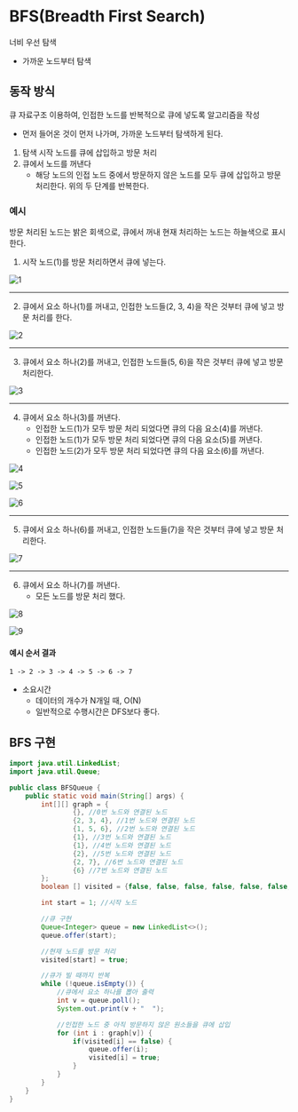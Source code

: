 # BFS(Breadth First Search)
너비 우선 탐색
- 가까운 노드부터 탐색

## 동작 방식
큐 자료구조 이용하여, 인접한 노드를 반복적으로 큐에 넣도록 알고리즘을 작성
- 먼저 들어온 것이 먼저 나가며, 가까운 노드부터 탐색하게 된다.

1. 탐색 시작 노드를 큐에 삽입하고 방문 처리
2. 큐에서 노드를 꺼낸다
   - 해당 노드의 인접 노드 중에서 방문하지 않은 노드를 모두 큐에 삽입하고 방문 처리한다.
위의 두 단계를 반복한다.

### 예시
방문 처리된 노드는 밝은 회색으로, 큐에서 꺼내 현재 처리하는 노드는 하늘색으로 표시한다.

1. 시작 노드(1)를 방문 처리하면서 큐에 넣는다.

![1](./assets/BFS-1644135724104.png)

---

2. 큐에서 요소 하나(1)를 꺼내고, 인접한 노드들(2, 3, 4)을 작은 것부터 큐에 넣고 방문 처리를 한다.

![2](./assets/BFS-1644135770229.png)

---

3. 큐에서 요소 하나(2)를 꺼내고, 인접한 노드들(5, 6)을 작은 것부터 큐에 넣고 방문 처리한다.

![3](./assets/BFS-1644135819062.png)

---

4. 큐에서 요소 하나(3)를 꺼낸다.
   - 인접한 노드(1)가 모두 방문 처리 되었다면 큐의 다음 요소(4)를 꺼낸다.
   - 인접한 노드(1)가 모두 방문 처리 되었다면 큐의 다음 요소(5)를 꺼낸다.
   - 인접한 노드(2)가 모두 방문 처리 되었다면 큐의 다음 요소(6)를 꺼낸다.

![4](./assets/BFS-1644135851789.png)

![5](./assets/BFS-1644135905244.png)

![6](./assets/BFS-1644135925626.png)

---

5. 큐에서 요소 하나(6)를 꺼내고, 인접한 노드들(7)을 작은 것부터 큐에 넣고 방문 처리한다.

![7](./assets/BFS-1644135956982.png)

---

6. 큐에서 요소 하나(7)를 꺼낸다.
   - 모든 노드를 방문 처리 했다.

![8](./assets/BFS-1644135981874.png)

![9](./assets/BFS-1644135997218.png)

#### 예시 순서 결과

```
1 -> 2 -> 3 -> 4 -> 5 -> 6 -> 7
```
- 소요시간
   - 데이터의 개수가 N개일 때, O(N)
   - 일반적으로 수행시간은 DFS보다 좋다.

## BFS 구현

```java
import java.util.LinkedList;
import java.util.Queue;

public class BFSQueue {
    public static void main(String[] args) {
        int[][] graph = {
                {}, //0번 노드와 연결된 노드
                {2, 3, 4}, //1번 노드와 연결된 노드
                {1, 5, 6}, //2번 노드와 연결된 노드
                {1}, //3번 노드와 연결된 노드
                {1}, //4번 노드와 연결된 노드
                {2}, //5번 노드와 연결된 노드
                {2, 7}, //6번 노드와 연결된 노드
                {6} //7번 노드와 연결된 노드
        };
        boolean [] visited = {false, false, false, false, false, false, false, false};

        int start = 1; //시작 노드

        //큐 구현
        Queue<Integer> queue = new LinkedList<>();
        queue.offer(start);

        //현재 노드를 방문 처리
        visited[start] = true;

        //큐가 빌 때까지 반복
        while (!queue.isEmpty()) {
            //큐에서 요소 하나를 뽑아 출력
            int v = queue.poll();
            System.out.print(v + "  ");

            //인접한 노드 중 아직 방문하지 않은 원소들을 큐에 삽입
            for (int i : graph[v]) {
                if(visited[i] == false) {
                    queue.offer(i);
                    visited[i] = true;
                }
            }
        }
    }
}

```



